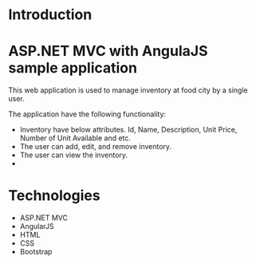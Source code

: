# Introduction
# ASP.NET MVC with AngulaJS sample application
This web application is used to manage inventory at food city by a single user.

The application have the following functionality:

- Inventory have below attributes. Id, Name, Description, Unit Price, Number of Unit Available and etc.
- The user can add, edit, and remove inventory.
- The user can view the inventory.
- 

# Technologies
- ASP.NET MVC
- AngularJS
- HTML
- CSS
- Bootstrap
